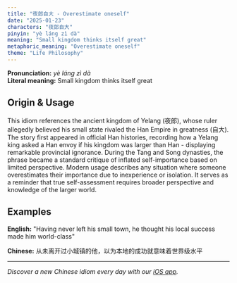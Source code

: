 ```yaml
---
title: "夜郎自大 - Overestimate oneself"
date: "2025-01-23"
characters: "夜郎自大"
pinyin: "yè láng zì dà"
meaning: "Small kingdom thinks itself great"
metaphoric_meaning: "Overestimate oneself"
theme: "Life Philosophy"
---
```


**Pronunciation:** *yè láng zì dà*  
**Literal meaning:** Small kingdom thinks itself great

## Origin & Usage

This idiom references the ancient kingdom of Yelang (夜郎), whose ruler allegedly believed his small state rivaled the Han Empire in greatness (自大). The story first appeared in official Han histories, recording how a Yelang king asked a Han envoy if his kingdom was larger than Han - displaying remarkable provincial ignorance. During the Tang and Song dynasties, the phrase became a standard critique of inflated self-importance based on limited perspective. Modern usage describes any situation where someone overestimates their importance due to inexperience or isolation. It serves as a reminder that true self-assessment requires broader perspective and knowledge of the larger world.

## Examples

**English:** "Having never left his small town, he thought his local success made him world-class"

**Chinese:** 从未离开过小城镇的他，以为本地的成功就意味着世界级水平

---

*Discover a new Chinese idiom every day with our [iOS app](https://apps.apple.com/us/app/daily-chinese-idioms/id6670238264).*
